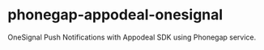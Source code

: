 # phonegap-appodeal-onesignal
OneSignal Push Notifications with Appodeal SDK using Phonegap service.

